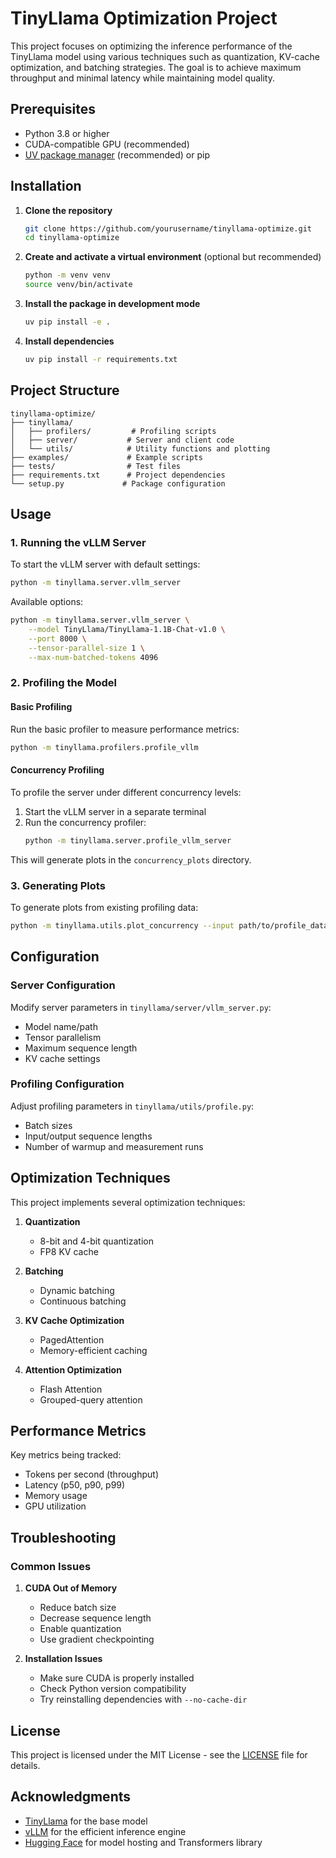 # TinyLlama Optimization Project

This project focuses on optimizing the inference performance of the TinyLlama model using various techniques such as quantization, KV-cache optimization, and batching strategies. The goal is to achieve maximum throughput and minimal latency while maintaining model quality.

## Prerequisites

- Python 3.8 or higher
- CUDA-compatible GPU (recommended)
- [UV package manager](https://github.com/astral-sh/uv) (recommended) or pip

## Installation

1. **Clone the repository**
   ```bash
   git clone https://github.com/yourusername/tinyllama-optimize.git
   cd tinyllama-optimize
   ```

2. **Create and activate a virtual environment** (optional but recommended)
   ```bash
   python -m venv venv
   source venv/bin/activate 
   ```

3. **Install the package in development mode**
   ```bash
   uv pip install -e .
   ```

4. **Install dependencies**
   ```bash
   uv pip install -r requirements.txt
   ```

## Project Structure

```
tinyllama-optimize/
├── tinyllama/
│   ├── profilers/         # Profiling scripts
│   ├── server/           # Server and client code
│   └── utils/            # Utility functions and plotting
├── examples/             # Example scripts
├── tests/                # Test files
├── requirements.txt      # Project dependencies
└── setup.py             # Package configuration
```

## Usage

### 1. Running the vLLM Server

To start the vLLM server with default settings:

```bash
python -m tinyllama.server.vllm_server
```

Available options:
```bash
python -m tinyllama.server.vllm_server \
    --model TinyLlama/TinyLlama-1.1B-Chat-v1.0 \
    --port 8000 \
    --tensor-parallel-size 1 \
    --max-num-batched-tokens 4096
```

### 2. Profiling the Model

#### Basic Profiling

Run the basic profiler to measure performance metrics:

```bash
python -m tinyllama.profilers.profile_vllm
```

#### Concurrency Profiling

To profile the server under different concurrency levels:

1. Start the vLLM server in a separate terminal
2. Run the concurrency profiler:
   ```bash
   python -m tinyllama.server.profile_vllm_server
   ```

This will generate plots in the `concurrency_plots` directory.

### 3. Generating Plots

To generate plots from existing profiling data:

```bash
python -m tinyllama.utils.plot_concurrency --input path/to/profile_data.csv
```

## Configuration

### Server Configuration

Modify server parameters in `tinyllama/server/vllm_server.py`:
- Model name/path
- Tensor parallelism
- Maximum sequence length
- KV cache settings

### Profiling Configuration

Adjust profiling parameters in `tinyllama/utils/profile.py`:
- Batch sizes
- Input/output sequence lengths
- Number of warmup and measurement runs

## Optimization Techniques

This project implements several optimization techniques:

1. **Quantization**
   - 8-bit and 4-bit quantization
   - FP8 KV cache

2. **Batching**
   - Dynamic batching
   - Continuous batching

3. **KV Cache Optimization**
   - PagedAttention
   - Memory-efficient caching

4. **Attention Optimization**
   - Flash Attention
   - Grouped-query attention

## Performance Metrics

Key metrics being tracked:
- Tokens per second (throughput)
- Latency (p50, p90, p99)
- Memory usage
- GPU utilization

## Troubleshooting

### Common Issues

1. **CUDA Out of Memory**
   - Reduce batch size
   - Decrease sequence length
   - Enable quantization
   - Use gradient checkpointing

2. **Installation Issues**
   - Make sure CUDA is properly installed
   - Check Python version compatibility
   - Try reinstalling dependencies with `--no-cache-dir`

## License

This project is licensed under the MIT License - see the [LICENSE](LICENSE) file for details.

## Acknowledgments

- [TinyLlama](https://github.com/jzhang38/TinyLlama) for the base model
- [vLLM](https://github.com/vllm-project/vllm) for the efficient inference engine
- [Hugging Face](https://huggingface.co/) for model hosting and Transformers library
